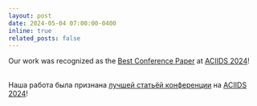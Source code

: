 ```yaml
---
layout: post
date: 2024-05-04 07:00:00-0400
inline: true
related_posts: false
---
```


Our work was recognized as the [Best Conference Paper](../assets/pdf/aciids-2024-diploma.pdf) at [ACIIDS 2024](https://aciids.pwr.edu.pl/2024/)!<br><br>

Наша работа была признана [лучшей статьёй конференции](../assets/pdf/aciids-2024-diploma.pdf) на [ACIIDS 2024](https://aciids.pwr.edu.pl/2024/)!